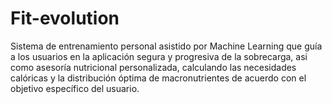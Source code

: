 # Fit-evolution
Sistema de entrenamiento personal asistido por Machine Learning que guía a los usuarios en la aplicación segura y progresiva de la sobrecarga, asi como asesoría nutricional personalizada, calculando las necesidades calóricas y la distribución óptima de macronutrientes de acuerdo con el objetivo específico del usuario.
